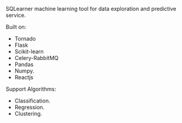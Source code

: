 SQLearner machine learning tool for data exploration and predictive service.


Built on:
* Tornado
* Flask
* Scikit-learn
* Celery-RabbitMQ
* Pandas
* Numpy.
* Reactjs

Support Algorithms:
* Classification.
* Regression.
* Clustering.
